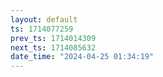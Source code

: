 ```yaml
---
layout: default
ts: 1714077259
prev_ts: 1714014309
next_ts: 1714085632
date_time: "2024-04-25 01:34:19"
---
```

